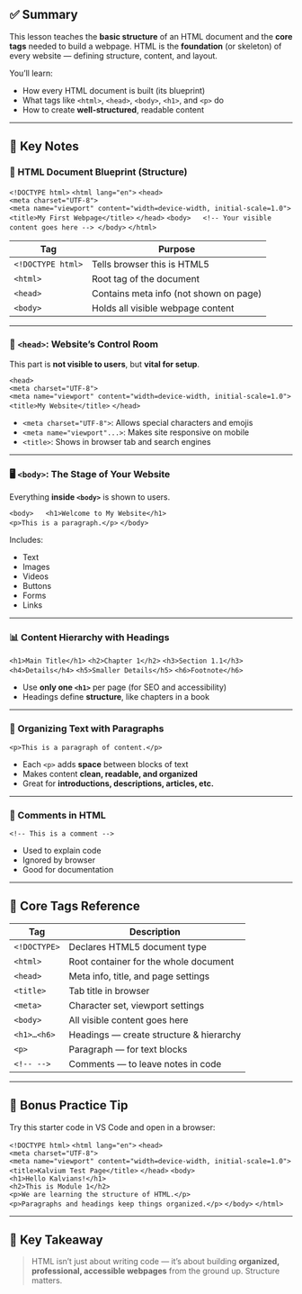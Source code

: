 ## ✅ Summary 

This lesson teaches the **basic structure** of an HTML document and the **core tags** needed to build a webpage. HTML is the **foundation** (or skeleton) of every website — defining structure, content, and layout.

You’ll learn:

- How every HTML document is built (its blueprint)
- What tags like `<html>`, `<head>`, `<body>`, `<h1>`, and `<p>` do
- How to create **well-structured**, readable content

---

## 🧠 Key Notes

### 📐 HTML Document Blueprint (Structure)

`<!DOCTYPE html>` 
`<html lang="en">` 
`<head>`   
`<meta charset="UTF-8">`  
`<meta name="viewport" content="width=device-width, initial-scale=1.0">   <title>My First Webpage</title>` 
`</head>` 
`<body>   <!-- Your visible content goes here --> </body>` 
`</html>`

|Tag|Purpose|
|---|---|
|`<!DOCTYPE html>`|Tells browser this is HTML5|
|`<html>`|Root tag of the document|
|`<head>`|Contains meta info (not shown on page)|
|`<body>`|Holds all visible webpage content|

---

### 🧠 `<head>`: Website’s Control Room

This part is **not visible to users**, but **vital for setup**.

`<head>`   
`<meta charset="UTF-8">`   
`<meta name="viewport" content="width=device-width, initial-scale=1.0">   <title>My Website</title>` 
`</head>`

- `<meta charset="UTF-8">`: Allows special characters and emojis
- `<meta name="viewport"...>`: Makes site responsive on mobile
- `<title>`: Shows in browser tab and search engines

---

### 🖥️ `<body>`: The Stage of Your Website

Everything **inside `<body>`** is shown to users.

`<body>   <h1>Welcome to My Website</h1>`   
`<p>This is a paragraph.</p>` 
`</body>`

Includes:

- Text
- Images
- Videos
- Buttons
- Forms
- Links

---

### 📊 Content Hierarchy with Headings

`<h1>Main Title</h1>` 
`<h2>Chapter 1</h2>` 
`<h3>Section 1.1</h3>` 
`<h4>Details</h4>` 
`<h5>Smaller Details</h5>` 
`<h6>Footnote</h6>`

- Use **only one `<h1>`** per page (for SEO and accessibility)
- Headings define **structure**, like chapters in a book

---

### 🧾 Organizing Text with Paragraphs

`<p>This is a paragraph of content.</p>`

- Each `<p>` adds **space** between blocks of text
- Makes content **clean, readable, and organized**
- Great for **introductions, descriptions, articles, etc.**

---

### 💬 Comments in HTML

`<!-- This is a comment -->`

- Used to explain code
- Ignored by browser
- Good for documentation

---

## 📘 Core Tags Reference

|Tag|Description|
|---|---|
|`<!DOCTYPE>`|Declares HTML5 document type|
|`<html>`|Root container for the whole document|
|`<head>`|Meta info, title, and page settings|
|`<title>`|Tab title in browser|
|`<meta>`|Character set, viewport settings|
|`<body>`|All visible content goes here|
|`<h1>…<h6>`|Headings — create structure & hierarchy|
|`<p>`|Paragraph — for text blocks|
|`<!-- -->`|Comments — to leave notes in code|

---

## 🧪 Bonus Practice Tip

Try this starter code in VS Code and open in a browser:

`<!DOCTYPE html>` 
`<html lang="en">` 
`<head>`   
`<meta charset="UTF-8">`   
`<meta name="viewport" content="width=device-width, initial-scale=1.0">   <title>Kalvium Test Page</title>` 
`</head>` 
`<body>`   
`<h1>Hello Kalvians!</h1>`   
`<h2>This is Module 1</h2>`   
`<p>We are learning the structure of HTML.</p>`   
`<p>Paragraphs and headings keep things organized.</p>` 
`</body>` 
`</html>`

---

## 📌 Key Takeaway

> HTML isn’t just about writing code — it’s about building **organized, professional, accessible webpages** from the ground up. Structure matters.